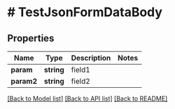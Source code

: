 # # TestJsonFormDataBody

## Properties

Name | Type | Description | Notes
------------ | ------------- | ------------- | -------------
**param** | **string** | field1 | 
**param2** | **string** | field2 | 

[[Back to Model list]](../../README.md#documentation-for-models) [[Back to API list]](../../README.md#documentation-for-api-endpoints) [[Back to README]](../../README.md)


